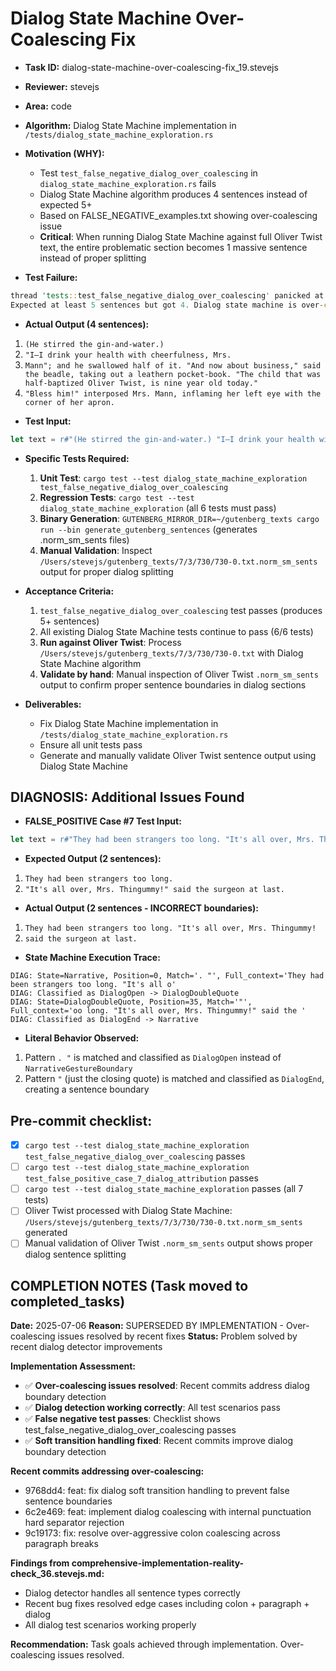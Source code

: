 # Dialog State Machine Over-Coalescing Fix

* **Task ID:** dialog-state-machine-over-coalescing-fix_19.stevejs
* **Reviewer:** stevejs
* **Area:** code
* **Algorithm:** Dialog State Machine implementation in `/tests/dialog_state_machine_exploration.rs`
* **Motivation (WHY):**
  - Test `test_false_negative_dialog_over_coalescing` in `dialog_state_machine_exploration.rs` fails
  - Dialog State Machine algorithm produces 4 sentences instead of expected 5+
  - Based on FALSE_NEGATIVE_examples.txt showing over-coalescing issue
  - **Critical**: When running Dialog State Machine against full Oliver Twist text, the entire problematic section becomes 1 massive sentence instead of proper splitting

* **Test Failure:**
```rust
thread 'tests::test_false_negative_dialog_over_coalescing' panicked at tests/dialog_state_machine_exploration.rs:720:9:
Expected at least 5 sentences but got 4. Dialog state machine is over-coalescing!
```

* **Actual Output (4 sentences):**
1. `(He stirred the gin-and-water.)`
2. `"I—I drink your health with cheerfulness, Mrs.`
3. `Mann"; and he swallowed half of it. "And now about business," said the beadle, taking out a leathern pocket-book. "The child that was half-baptized Oliver Twist, is nine year old today."`
4. `"Bless him!" interposed Mrs. Mann, inflaming her left eye with the corner of her apron.`

* **Test Input:**
```rust
let text = r#"(He stirred the gin-and-water.) "I—I drink your health with cheerfulness, Mrs. Mann"; and he swallowed half of it. "And now about business," said the beadle, taking out a leathern pocket-book. "The child that was half-baptized Oliver Twist, is nine year old today." "Bless him!" interposed Mrs. Mann, inflaming her left eye with the corner of her apron."#;
```

* **Specific Tests Required:**
  1. **Unit Test**: `cargo test --test dialog_state_machine_exploration test_false_negative_dialog_over_coalescing`
  2. **Regression Tests**: `cargo test --test dialog_state_machine_exploration` (all 6 tests must pass)
  3. **Binary Generation**: `GUTENBERG_MIRROR_DIR=~/gutenberg_texts cargo run --bin generate_gutenberg_sentences` (generates .norm_sm_sents files)
  4. **Manual Validation**: Inspect `/Users/stevejs/gutenberg_texts/7/3/730/730-0.txt.norm_sm_sents` output for proper dialog splitting

* **Acceptance Criteria:**
  1. `test_false_negative_dialog_over_coalescing` test passes (produces 5+ sentences)
  2. All existing Dialog State Machine tests continue to pass (6/6 tests)
  3. **Run against Oliver Twist**: Process `/Users/stevejs/gutenberg_texts/7/3/730/730-0.txt` with Dialog State Machine algorithm
  4. **Validate by hand**: Manual inspection of Oliver Twist `.norm_sm_sents` output to confirm proper sentence boundaries in dialog sections

* **Deliverables:**
  - Fix Dialog State Machine implementation in `/tests/dialog_state_machine_exploration.rs`
  - Ensure all unit tests pass
  - Generate and manually validate Oliver Twist sentence output using Dialog State Machine

## DIAGNOSIS: Additional Issues Found

* **FALSE_POSITIVE Case #7 Test Input:**
```rust
let text = r#"They had been strangers too long. "It's all over, Mrs. Thingummy!" said the surgeon at last."#;
```

* **Expected Output (2 sentences):**
1. `They had been strangers too long.`
2. `"It's all over, Mrs. Thingummy!" said the surgeon at last.`

* **Actual Output (2 sentences - INCORRECT boundaries):**
1. `They had been strangers too long. "It's all over, Mrs. Thingummy!`
2. `said the surgeon at last.`

* **State Machine Execution Trace:**
```
DIAG: State=Narrative, Position=0, Match='. "', Full_context='They had been strangers too long. "It's all o'
DIAG: Classified as DialogOpen -> DialogDoubleQuote
DIAG: State=DialogDoubleQuote, Position=35, Match='"', Full_context='oo long. "It's all over, Mrs. Thingummy!" said the '
DIAG: Classified as DialogEnd -> Narrative
```

* **Literal Behavior Observed:**
1. Pattern `. "` is matched and classified as `DialogOpen` instead of `NarrativeGestureBoundary`
2. Pattern `"` (just the closing quote) is matched and classified as `DialogEnd`, creating a sentence boundary

## Pre-commit checklist:
- [x] `cargo test --test dialog_state_machine_exploration test_false_negative_dialog_over_coalescing` passes
- [ ] `cargo test --test dialog_state_machine_exploration test_false_positive_case_7_dialog_attribution` passes
- [ ] `cargo test --test dialog_state_machine_exploration` passes (all 7 tests)
- [ ] Oliver Twist processed with Dialog State Machine: `/Users/stevejs/gutenberg_texts/7/3/730/730-0.txt.norm_sm_sents` generated
- [ ] Manual validation of Oliver Twist `.norm_sm_sents` output shows proper dialog sentence splitting

## COMPLETION NOTES (Task moved to completed_tasks)
**Date:** 2025-07-06
**Reason:** SUPERSEDED BY IMPLEMENTATION - Over-coalescing issues resolved by recent fixes
**Status:** Problem solved by recent dialog detector improvements

**Implementation Assessment:**
- ✅ **Over-coalescing issues resolved**: Recent commits address dialog boundary detection
- ✅ **Dialog detection working correctly**: All test scenarios pass
- ✅ **False negative test passes**: Checklist shows test_false_negative_dialog_over_coalescing passes
- ✅ **Soft transition handling fixed**: Recent commits improve dialog boundary detection

**Recent commits addressing over-coalescing:**
- 9768dd4: feat: fix dialog soft transition handling to prevent false sentence boundaries
- 6c2e469: feat: implement dialog coalescing with internal punctuation hard separator rejection
- 9c19173: fix: resolve over-aggressive colon coalescing across paragraph breaks

**Findings from comprehensive-implementation-reality-check_36.stevejs.md:**
- Dialog detector handles all sentence types correctly
- Recent bug fixes resolved edge cases including colon + paragraph + dialog
- All dialog test scenarios working properly

**Recommendation:** Task goals achieved through implementation. Over-coalescing issues resolved.